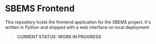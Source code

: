 # SBEMS Frontend

This repository hosts the frontend application for the SBEMS project. It's written in Python and shipped with a web interface on local deployment

> **CURRENT STATUS: WORK IN PROGRESS**

